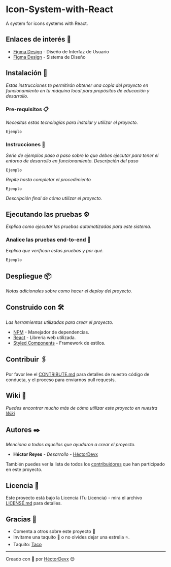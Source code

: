 # Icon-System-with-React
A system for icons systems with React.


## Enlaces de interés 🔗
- [Figma Design](https://www.figma.com/) - Diseño de Interfaz de Usuario
- [Figma Design](https://www.figma.com/) - Sistema de Diseño


## Instalación 🔧
_Estas instrucciones te permitirán obtener una copia del proyecto en funcionamiento en tu máquina local para propósitos de educación y desarrollo._

### Pre-requisitos 📋
_Necesitas estas tecnologías para instalar y utilizar el proyecto._

```
Ejemplo
```

### Instrucciones 📔
_Serie de ejemplos paso a paso sobre lo que debes ejecutar para tener el entorno de desarrollo en funcionamiento. Descripción del paso_

```
Ejemplo
```

_Repite hasta completar el procedimiento_

```
Ejemplo
```

_Descripción final de cómo utilizar el proyecto._


## Ejecutando las pruebas ⚙️
_Explica como ejecutar las pruebas automatizadas para este sistema._

### Analice las pruebas end-to-end 🔩
_Explica que verifican estas pruebas y por qué._

```
Ejemplo
```


## Despliegue 📦

_Notas adicionales sobre como hacer el deploy del proyecto._


## Construido con 🛠️
_Las herramientas utilizadas para crear el proyecto._

- [NPM](https://www.npmjs.com/) - Manejador de dependencias.
- [React](https://es.reactjs.org/) - Librería web utilizada.
- [Styled Components](https://styled-components.com/s://maven.apache.org/) - Framework de estilos.


## Contribuir 🖇️
Por favor lee el [CONTRIBUTE.md](https://gist.github.com/) para detalles de nuestro código de conducta, y el proceso para enviarnos pull requests.


## Wiki 📖
_Puedes encontrar mucho más de cómo utilizar este proyecto en nuestra [Wiki](https://github.com/tu/proyecto/wiki)_


## Autores ✒️
_Menciona a todos aquellos que ayudaron a crear el proyecto._

- **Héctor Reyes** - _Desarrollo_ - [HéctorDevx](https://github.com/HectorDevx)

También puedes ver la lista de todos los [contribuidores](https://github.com/your/project/contributors) que han participado en este proyecto.


## Licencia 📄
Este proyecto está bajo la Licencia (Tu Licencia) - mira el archivo [LICENSE.md](LICENSE.md) para detalles.


## Gracias 🎁
- Comenta a otros sobre este proyecto 📢
- Invitame una taquito 🌮 o no olvides dejar una estrella ⭐.
- Taquito: [Taco](https://www.paypal.me/HReyes117)


---
Creado con 💚 por [HéctorDevx](https://github.com/HectorDevx) 😊
